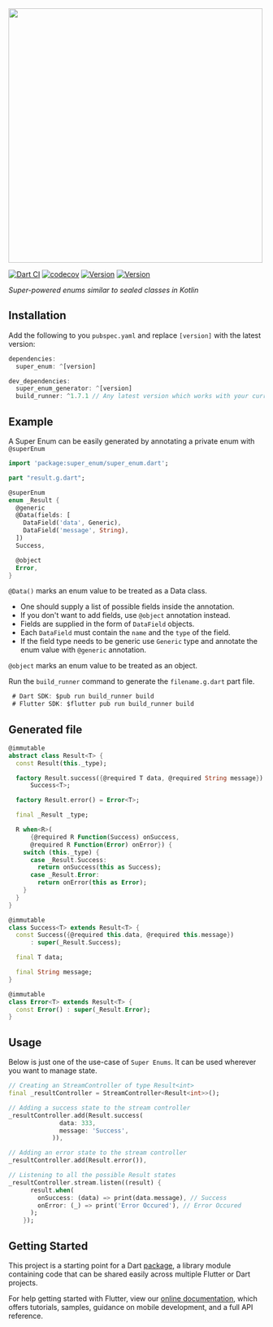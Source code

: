 <img src="https://user-images.githubusercontent.com/25670178/68855928-5590b800-0705-11ea-98f2-43f98fb5b06e.png?sanitize=true" width="500px">

[![Dart CI](https://github.com/xsahil03x/super_enum/workflows/Dart%20CI/badge.svg)](https://github.com/xsahil03x/super_enum/actions) [![codecov](https://codecov.io/gh/xsahil03x/super_enum/branch/master/graph/badge.svg)](https://codecov.io/gh/xsahil03x/super_enum) [![Version](https://img.shields.io/pub/v/super_enum?label=super_enum)](https://pub.dartlang.org/packages/super_enum) [![Version](https://img.shields.io/pub/v/super_enum?label=super_enum_generator)](https://pub.dartlang.org/packages/super_enum_generator) 

*Super-powered enums similar to sealed classes in Kotlin*

## Installation
Add the following to you `pubspec.yaml` and replace `[version]` with the latest version:

```dart
dependencies:
  super_enum: ^[version]

dev_dependencies:
  super_enum_generator: ^[version]
  build_runner: ^1.7.1 // Any latest version which works with your current Dart or Flutter SDK
```

## Example

A Super Enum can be easily generated by annotating a private enum with `@superEnum`
```dart
import 'package:super_enum/super_enum.dart';

part "result.g.dart";

@superEnum
enum _Result {
  @generic
  @Data(fields: [
    DataField('data', Generic),
    DataField('message', String),
  ])
  Success,

  @object
  Error,
}
```

`@Data()` marks an enum value to be treated as a Data class.
 * One should supply a list of possible fields inside the annotation.
 * If you don't want to add fields, use `@object` annotation instead.
 * Fields are supplied in the form of `DataField` objects. 
 * Each `DataField` must contain the `name` and the `type` of the field.
 * If the field type needs to be generic use `Generic` type and annotate the enum value with `@generic` annotation.

`@object` marks an enum value to be treated as an object.

Run the `build_runner` command to generate the `filename.g.dart` part file.
```dart
 # Dart SDK: $pub run build_runner build
 # Flutter SDK: $flutter pub run build_runner build
```

## Generated file
```dart
@immutable
abstract class Result<T> {
  const Result(this._type);

  factory Result.success({@required T data, @required String message}) =
      Success<T>;

  factory Result.error() = Error<T>;

  final _Result _type;

  R when<R>(
      {@required R Function(Success) onSuccess,
      @required R Function(Error) onError}) {
    switch (this._type) {
      case _Result.Success:
        return onSuccess(this as Success);
      case _Result.Error:
        return onError(this as Error);
    }
  }
}

@immutable
class Success<T> extends Result<T> {
  const Success({@required this.data, @required this.message})
      : super(_Result.Success);

  final T data;

  final String message;
}

@immutable
class Error<T> extends Result<T> {
  const Error() : super(_Result.Error);
}
```

## Usage
Below is just one of the use-case of `Super Enums`. It can be used wherever you want to manage state.

```dart
// Creating an StreamController of type Result<int>
final _resultController = StreamController<Result<int>>();

// Adding a success state to the stream controller
_resultController.add(Result.success(
              data: 333,
              message: 'Success',
            )),

// Adding an error state to the stream controller
_resultController.add(Result.error()),

// Listening to all the possible Result states
_resultController.stream.listen((result) {
      result.when(
        onSuccess: (data) => print(data.message), // Success
        onError: (_) => print('Error Occured'), // Error Occured
      );
    });
```

## Getting Started

This project is a starting point for a Dart
[package](https://flutter.dev/developing-packages/),
a library module containing code that can be shared easily across
multiple Flutter or Dart projects.

For help getting started with Flutter, view our 
[online documentation](https://flutter.dev/docs), which offers tutorials, 
samples, guidance on mobile development, and a full API reference.